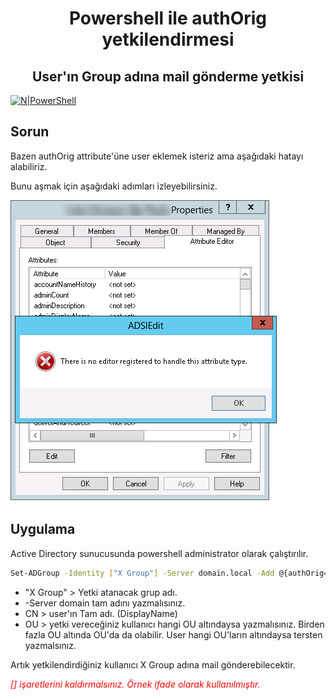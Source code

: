 <h1 align="center">Powershell ile authOrig yetkilendirmesi</h1>
<h2 align="center">User'ın Group adına mail gönderme yetkisi</h2>


[![N|PowerShell](https://delta-dev-software.fr/wp-content/uploads/2024/02/831-8318055_february-5-windows-powershell-logo.png)](https://github.com/aliyildirim/powershell)

## Sorun
Bazen authOrig attribute'üne user eklemek isteriz ama aşağıdaki hatayı alabiliriz.

Bunu aşmak için aşağıdaki adımları izleyebilirsiniz.

![alt text](https://github.com/aliyildirim/powershell/blob/main/autOrig/error.png?raw=true)

## Uygulama

Active Directory  sunucusunda powershell administrator olarak çalıştırılır.

```sh
Set-ADGroup -Identity ["X Group"] -Server domain.local -Add @{authOrig=@('CN=[DisplayName],OU=[OU],DC=[DOMAIN,DC=LOCAL]’)}
```

- "X Group" > Yetki atanacak grup adı.
- -Server domain tam adını yazmalısınız.
- CN > user'ın Tam adı. (DisplayName)
- OU > yetki vereceğiniz kullanıcı hangi OU altındaysa yazmalısınız. Birden fazla OU altında OU'da da olabilir. User hangi OU'ların altındaysa tersten yazmalsınız.

Artık yetkilendirdiğiniz kullanıcı X Group adına mail gönderebilecektir.

<p style="Color:Red;"><i>[] işaretlerini kaldırmalsınız. Örnek ifade olarak kullanılmıştır.</i></p>



